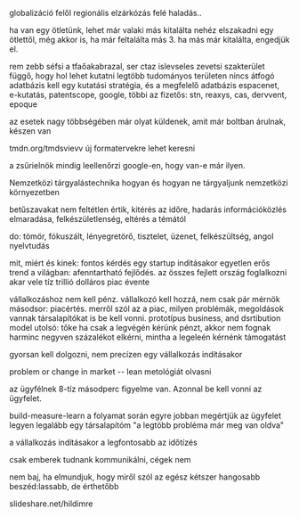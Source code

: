 globalizáció felől regionális elzárkózás felé haladás..

ha van egy ötletünk, lehet már valaki más kitalálta
nehéz elszakadni egy ötlettől, még akkor is, ha már feltalálta más
3. ha más már kitalálta, engedjük el.

rem zebb séfsi a tfaőakabrazal, ser ctaz islevseles zevetsi
szakterület függő, hogy hol lehet kutatni
legtöbb tudományos területen nincs átfogó adatbázis
kell egy kutatási stratégia, és a megfelelő adatbázis
espacenet, e-kutatás, patentscope, google, 
többi az fizetős: stn, reaxys, cas, dervvent, epoque
 
az esetek nagy többségében már olyat küldenek, amit már boltban árulnak, készen van

tmdn.org/tmdsvievv új formatervekre lehet keresni

a zsűrielnök mindig leellenőrzi google-en, hogy van-e már ilyen. 

Nemzetközi tárgyalástechnika
hogyan és hogyan ne tárgyaljunk nemzetközi környezetben

betűszavakat nem feltétlen értik, kitérés az időre, hadarás
információközlés elmaradása, felkészületlenség, eltérés a témától

do: tömör, fókuszált, lényegretörő, tisztelet, üzenet, felkészültség, angol nyelvtudás

mit, miért és kinek: fontos kérdés egy startup indításakor
egyetlen erős trend a világban: afenntartható fejlődés. az összes fejlett ország foglalkozni akar vele tíz trillió dolláros piac évente

vállalkozáshoz nem kell pénz. vállalkozó kell hozzá, nem csak pár mérnök
másodsor: piacértés. merről szól az a piac, milyen problémák, megoldások vannak
társalapítókat is be kell vonni.
prototípus
business, and dsrtibution model
utolsó: tőke
ha csak a legvégén kérünk pénzt, akkor nem fognak harminc negyven százalékot elkérni, mintha a legeleén kérnénk támogatást

gyorsan kell dolgozni, nem precízen egy vállalkozás indításakor

problem or change in market -- 
lean metológiát olvasni

az ügyfélnek 8-tíz másodperc figyelme van. Azonnal be kell vonni az ügyfelet.

build-measure-learn  a folyamat során egyre jobban megértjük az ügyfelet
legyen legalább egy társalapítóm
"a legtöbb probléma már meg van oldva"

a vállalkozás indításakor a legfontosabb az időtízés

csak emberek tudnank kommunikálni, cégek nem

nem baj, ha elmundjuk, hogy miről szól az egész kétszer
hangosabb beszéd:lassabb, de érthetőbb

slideshare.net/hildimre